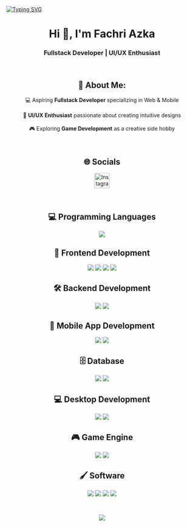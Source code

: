 [![Typing SVG](https://readme-typing-svg.demolab.com?font=Fira+Code&pause=1000&width=435&lines=Hi+%F0%9F%91%8B;I'm+Fachri+Azka)](https://git.io/typing-svg)

<h1 align="center">Hi 👋, I'm Fachri Azka</h1>
<h3 align="center">Fullstack Developer | UI/UX Enthusiast</h3>

<br>

<h2 align="center">💫 About Me:</h2>
<p align="center">
💻 Aspiring <b>Fullstack Developer</b> specializing in Web & Mobile <br><br>
🎨 <b>UI/UX Enthusiast</b> passionate about creating intuitive designs <br><br>
🎮 Exploring <b>Game Development</b> as a creative side hobby
</p>

<br>

<h2 align="center">🌐 Socials</h2>
<p align="center">
<a href="https://instagram.com/fachri_azka32" target="blank">
<img src="https://raw.githubusercontent.com/rahuldkjain/github-profile-readme-generator/master/src/images/icons/Social/instagram.svg" alt="Instagram" height="40" width="40" />
</a>
</p>

<br>

<h2 align="center">💻 Programming Languages</h2>
<p align="center">
  <a href="https://skillicons.dev">
    <img src="https://skillicons.dev/icons?i=dart,cs,php,java,py,ts" />
  </a>
</p>




<h2 align="center">🎨 Frontend Development</h2>
<p align="center">
<img src="https://img.shields.io/badge/css3-%231572B6.svg?style=for-the-badge&logo=css3&logoColor=white" /> 
<img src="https://img.shields.io/badge/html5-%23E34F26.svg?style=for-the-badge&logo=html5&logoColor=white" />
<img src="https://img.shields.io/badge/tailwindcss-%2338B2AC.svg?style=for-the-badge&logo=tailwind-css&logoColor=white" /> 
<img src="https://img.shields.io/badge/react-%2320232a.svg?style=for-the-badge&logo=react&logoColor=%2361DAFB" /> 
</p>

<h2 align="center">🛠 Backend Development</h2>
<p align="center">
<img src="https://img.shields.io/badge/node.js-6DA55F?style=for-the-badge&logo=node.js&logoColor=white" /> 
<img src="https://img.shields.io/badge/php-%23777BB4.svg?style=for-the-badge&logo=php&logoColor=white" /> 
</p>

<h2 align="center">📱 Mobile App Development</h2>
<p align="center">
<img src="https://img.shields.io/badge/Flutter-%2302569B.svg?style=for-the-badge&logo=Flutter&logoColor=white" /> 
<img src="https://img.shields.io/badge/dart-%230175C2.svg?style=for-the-badge&logo=dart&logoColor=white" /> 
</p>

<h2 align="center">🗄 Database</h2>
<p align="center">
<img src="https://img.shields.io/badge/Microsoft%20SQL%20Server-CC2927?style=for-the-badge&logo=microsoft%20sql%20server&logoColor=white" /> 
<img src="https://img.shields.io/badge/mysql-4479A1.svg?style=for-the-badge&logo=mysql&logoColor=white" /> 
</p>

<h2 align="center">💻 Desktop Development</h2>
<p align="center">
<img src="https://img.shields.io/badge/javafx-%23FF0000.svg?style=for-the-badge&logo=javafx&logoColor=white" /> 
<img src="https://img.shields.io/badge/c%23-%23239120.svg?style=for-the-badge&logo=csharp&logoColor=white" /> 
</p>

<h2 align="center">🎮 Game Engine</h2>
<p align="center">
<img src="https://img.shields.io/badge/unity-%23000000.svg?style=for-the-badge&logo=unity&logoColor=white" /> 
<img src="https://img.shields.io/badge/GODOT-%23FFFFFF.svg?style=for-the-badge&logo=godot-engine" /> 
</p>

<h2 align="center">🖌 Software</h2>
<p align="center">
<img src="https://img.shields.io/badge/figma-%23F24E1E.svg?style=for-the-badge&logo=figma&logoColor=white" /> 
<img src="https://img.shields.io/badge/Aseprite-FFFFFF?style=for-the-badge&logo=Aseprite&logoColor=#7D929E" /> 
<img src="https://img.shields.io/badge/blender-%23F5792A.svg?style=for-the-badge&logo=blender&logoColor=white" /> 
<img src="https://img.shields.io/badge/canva-%2300C4CC.svg?style=for-the-badge&logo=Canva&logoColor=white" /> 
</p>

<br>

<p align="center">
<img src="https://github-readme-stats.vercel.app/api/top-langs/?username=fachriazka07&theme=tokyonight&hide_border=false&include_all_commits=false&count_private=false&layout=compact" />
</p>
